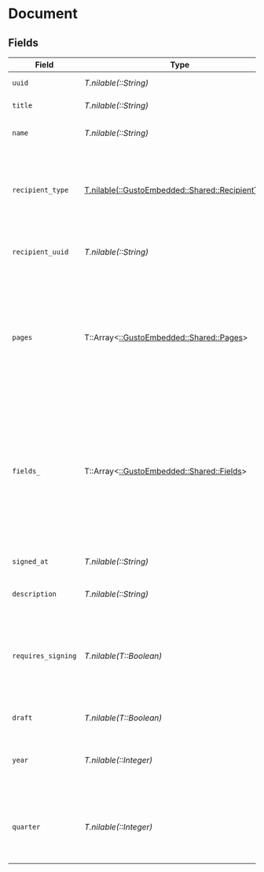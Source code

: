 # Document


## Fields

| Field                                                                                                                                                                                                    | Type                                                                                                                                                                                                     | Required                                                                                                                                                                                                 | Description                                                                                                                                                                                              |
| -------------------------------------------------------------------------------------------------------------------------------------------------------------------------------------------------------- | -------------------------------------------------------------------------------------------------------------------------------------------------------------------------------------------------------- | -------------------------------------------------------------------------------------------------------------------------------------------------------------------------------------------------------- | -------------------------------------------------------------------------------------------------------------------------------------------------------------------------------------------------------- |
| `uuid`                                                                                                                                                                                                   | *T.nilable(::String)*                                                                                                                                                                                    | :heavy_minus_sign:                                                                                                                                                                                       | The UUID of the document                                                                                                                                                                                 |
| `title`                                                                                                                                                                                                  | *T.nilable(::String)*                                                                                                                                                                                    | :heavy_minus_sign:                                                                                                                                                                                       | The title of the document                                                                                                                                                                                |
| `name`                                                                                                                                                                                                   | *T.nilable(::String)*                                                                                                                                                                                    | :heavy_minus_sign:                                                                                                                                                                                       | The type identifier of the document                                                                                                                                                                      |
| `recipient_type`                                                                                                                                                                                         | [T.nilable(::GustoEmbedded::Shared::RecipientType)](../../models/shared/recipienttype.md)                                                                                                                | :heavy_minus_sign:                                                                                                                                                                                       | The type of recipient associated with the document (will be `Contractor` for Contractor Documents)                                                                                                       |
| `recipient_uuid`                                                                                                                                                                                         | *T.nilable(::String)*                                                                                                                                                                                    | :heavy_minus_sign:                                                                                                                                                                                       | Unique identifier for the recipient associated with the document                                                                                                                                         |
| `pages`                                                                                                                                                                                                  | T::Array<[::GustoEmbedded::Shared::Pages](../../models/shared/pages.md)>                                                                                                                                 | :heavy_minus_sign:                                                                                                                                                                                       | List of the document's pages and associated image URLs. This is only returned for documents with `required_signing` = `true`, and can be used for signing preparation.                                   |
| `fields_`                                                                                                                                                                                                | T::Array<[::GustoEmbedded::Shared::Fields](../../models/shared/fields_.md)>                                                                                                                              | :heavy_minus_sign:                                                                                                                                                                                       | List of the document's fields and associated data. Values are set for auto-filled fields. This is only returned for documents with `required_signing` = `true`, and can be used for signing preparation. |
| `signed_at`                                                                                                                                                                                              | *T.nilable(::String)*                                                                                                                                                                                    | :heavy_minus_sign:                                                                                                                                                                                       | When the document was signed (will be `null` if unsigned)                                                                                                                                                |
| `description`                                                                                                                                                                                            | *T.nilable(::String)*                                                                                                                                                                                    | :heavy_minus_sign:                                                                                                                                                                                       | The description of the document                                                                                                                                                                          |
| `requires_signing`                                                                                                                                                                                       | *T.nilable(T::Boolean)*                                                                                                                                                                                  | :heavy_minus_sign:                                                                                                                                                                                       | A boolean flag that indicates whether the document needs signing or not. Note that this value will change after the document is signed.                                                                  |
| `draft`                                                                                                                                                                                                  | *T.nilable(T::Boolean)*                                                                                                                                                                                  | :heavy_minus_sign:                                                                                                                                                                                       | If the document is in a draft state                                                                                                                                                                      |
| `year`                                                                                                                                                                                                   | *T.nilable(::Integer)*                                                                                                                                                                                   | :heavy_minus_sign:                                                                                                                                                                                       | The year of this document. This value is nullable and will not be present on all documents.                                                                                                              |
| `quarter`                                                                                                                                                                                                | *T.nilable(::Integer)*                                                                                                                                                                                   | :heavy_minus_sign:                                                                                                                                                                                       | The quarter of this document. This value is nullable and will not be present on all documents.                                                                                                           |